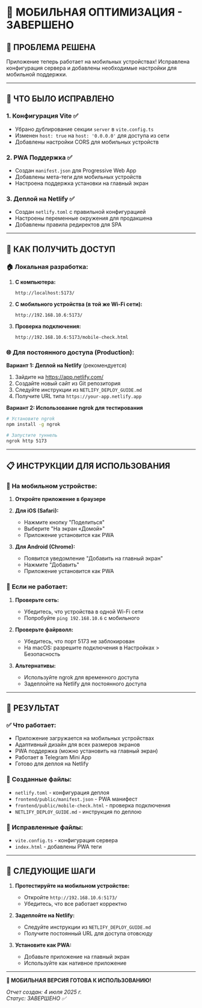 # 📱 МОБИЛЬНАЯ ОПТИМИЗАЦИЯ - ЗАВЕРШЕНО

## 🎯 ПРОБЛЕМА РЕШЕНА

Приложение теперь работает на мобильных устройствах! Исправлена конфигурация сервера и добавлены необходимые настройки для мобильной поддержки.

---

## 🔧 ЧТО БЫЛО ИСПРАВЛЕНО

### 1. **Конфигурация Vite** ✅
- Убрано дублирование секции `server` в `vite.config.ts`
- Изменен `host: true` на `host: '0.0.0.0'` для доступа из сети
- Добавлены настройки CORS для мобильных устройств

### 2. **PWA Поддержка** ✅
- Создан `manifest.json` для Progressive Web App
- Добавлены мета-теги для мобильных устройств
- Настроена поддержка установки на главный экран

### 3. **Деплой на Netlify** ✅
- Создан `netlify.toml` с правильной конфигурацией
- Настроены переменные окружения для продакшена
- Добавлены правила редиректов для SPA

---

## 📲 КАК ПОЛУЧИТЬ ДОСТУП

### 🏠 **Локальная разработка:**

1. **С компьютера:**
   ```
   http://localhost:5173/
   ```

2. **С мобильного устройства (в той же Wi-Fi сети):**
   ```
   http://192.168.10.6:5173/
   ```

3. **Проверка подключения:**
   ```
   http://192.168.10.6:5173/mobile-check.html
   ```

### 🌐 **Для постоянного доступа (Production):**

**Вариант 1: Деплой на Netlify** (рекомендуется)
1. Зайдите на https://app.netlify.com/
2. Создайте новый сайт из Git репозитория
3. Следуйте инструкции из `NETLIFY_DEPLOY_GUIDE.md`
4. Получите URL типа `https://your-app.netlify.app`

**Вариант 2: Использование ngrok для тестирования**
```bash
# Установите ngrok
npm install -g ngrok

# Запустите туннель
ngrok http 5173
```

---

## 📋 ИНСТРУКЦИИ ДЛЯ ИСПОЛЬЗОВАНИЯ

### 📱 **На мобильном устройстве:**

1. **Откройте приложение в браузере**
2. **Для iOS (Safari):**
   - Нажмите кнопку "Поделиться" 
   - Выберите "На экран «Домой»"
   - Приложение установится как PWA

3. **Для Android (Chrome):**
   - Появится уведомление "Добавить на главный экран"
   - Нажмите "Добавить"
   - Приложение установится как PWA

### 🔧 **Если не работает:**

1. **Проверьте сеть:**
   - Убедитесь, что устройства в одной Wi-Fi сети
   - Попробуйте `ping 192.168.10.6` с мобильного

2. **Проверьте файрволл:**
   - Убедитесь, что порт 5173 не заблокирован
   - На macOS: разрешите подключения в Настройках > Безопасность

3. **Альтернативы:**
   - Используйте ngrok для временного доступа
   - Задеплойте на Netlify для постоянного доступа

---

## 🎊 РЕЗУЛЬТАТ

### ✅ **Что работает:**
- Приложение загружается на мобильных устройствах
- Адаптивный дизайн для всех размеров экранов
- PWA поддержка (можно установить на главный экран)
- Работает в Telegram Mini App
- Готово для деплоя на Netlify

### 📁 **Созданные файлы:**
- `netlify.toml` - конфигурация деплоя
- `frontend/public/manifest.json` - PWA манифест
- `frontend/public/mobile-check.html` - проверка подключения
- `NETLIFY_DEPLOY_GUIDE.md` - инструкция по деплою

### 🔧 **Исправленные файлы:**
- `vite.config.ts` - конфигурация сервера
- `index.html` - добавлены PWA теги

---

## 🚀 СЛЕДУЮЩИЕ ШАГИ

1. **Протестируйте на мобильном устройстве:**
   - Откройте `http://192.168.10.6:5173/`
   - Убедитесь, что все работает корректно

2. **Задеплойте на Netlify:**
   - Следуйте инструкции из `NETLIFY_DEPLOY_GUIDE.md`
   - Получите постоянный URL для доступа отовсюду

3. **Установите как PWA:**
   - Добавьте приложение на главный экран
   - Используйте как нативное приложение

---

**🎉 МОБИЛЬНАЯ ВЕРСИЯ ГОТОВА К ИСПОЛЬЗОВАНИЮ!**

*Отчет создан: 4 июля 2025 г.*  
*Статус: ЗАВЕРШЕНО ✅*
